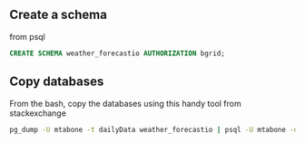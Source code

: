 ## Create a schema
from psql
```sql
CREATE SCHEMA weather_forecastio AUTHORIZATION bgrid;
```

## Copy databases
From the bash, copy the databases using this handy tool from stackexchange

```bash
pg_dump -U mtabone -t dailyData weather_forecastio | psql -U mtabone -d bgrid.weather_forecastio
```